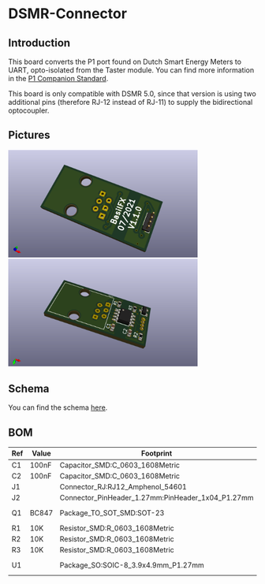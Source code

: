 # DSMR-Connector

## Introduction
This board converts the P1 port found on Dutch Smart Energy Meters to UART, opto-isolated from the Taster module. You can find more information in the [P1 Companion Standard](https://www.netbeheernederland.nl/_upload/Files/Slimme_meter_15_a727fce1f1.pdf).

This board is only compatible with DSMR 5.0, since that version is using two additional pins (therefore RJ-12 instead of RJ-11) to supply the bidirectional optocoupler.

## Pictures
<img src="Pictures/TopView.png" width="384" title="Top view">
<img src="Pictures/BottomView.png" width="384" title="Bottom view">

## Schema
You can find the schema [here](DSMR-Connector.pdf).

## BOM
| **Ref** | **Value**     | **Footprint**                                          | **Farnell** | **DigiKey**         | **Notes**         |
|---------|---------------|--------------------------------------------------------|-------------|---------------------|-------------------|
| C1      | 100nF         | Capacitor_SMD:C_0603_1608Metric                        | 1833843     |                     |                   |
| C2      | 100nF         | Capacitor_SMD:C_0603_1608Metric                        | 1833843     |                     |                   |
| J1      |               | Connector_RJ:RJ12_Amphenol_54601                       | 2135977     |                     |                   |
| J2      |               | Connector_PinHeader_1.27mm:PinHeader_1x04_P1.27mm      |             |                     |                   |
| Q1      | BC847         | Package_TO_SOT_SMD:SOT-23                              | 2533307     |                     | General purpose   |
| R1      | 10K           | Resistor_SMD:R_0603_1608Metric                         | 2447230     |                     |                   |
| R2      | 10K           | Resistor_SMD:R_0603_1608Metric                         | 2447230     |                     |                   |
| R3      | 10K           | Resistor_SMD:R_0603_1608Metric                         | 2447230     |                     |                   |
| U1      |               | Package_SO:SOIC-8_3.9x4.9mm_P1.27mm                    |             | FOD8012A-ND         |                   |
